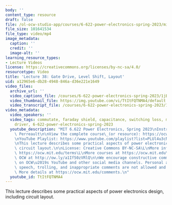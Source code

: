 ```yaml
---
body: ''
content_type: resource
draft: false
file: /ol-ocw-studio-app/courses/6-622-power-electronics-spring-2023/mit6_622s23_lecture_38_360p_16_9.mp4
file_size: 101641534
file_type: video/mp4
image_metadata:
  caption: ''
  credit: ''
  image-alt: ''
learning_resource_types:
- Lecture Videos
license: https://creativecommons.org/licenses/by-nc-sa/4.0/
resourcetype: Video
title: 'Lecture 38: Gate Drive, Level Shift, Layout'
uid: a12965e6-db28-4948-846a-d36e221e1649
video_files:
  archive_url: ''
  video_captions_file: /courses/6-622-power-electronics-spring-2023/1jBfQFMSIBooBX_iqPSIqrZuAvrbZu6F9_transcript.webvtt
  video_thumbnail_file: https://img.youtube.com/vi/TtItFQTNMA4/default.jpg
  video_transcript_file: /courses/6-622-power-electronics-spring-2023/1jBfQFMSIBooBX_iqPSIqrZuAvrbZu6F9_transcript.pdf
video_metadata:
  video_speakers: ''
  video_tags: commutate, faraday shield, capacitance, switching loss, mosfet, gate
    driver, 6-622-power-electronics-spring-2023
  youtube_description: "MIT 6.622 Power Electronics, Spring 2023\nInstructor: David\
    \ Perreault\n\nView the complete course\_(or resource): https://ocw.mit.edu/courses/6-622-power-electronics-spring-2023/\L\
    \nYouTube Playlist: https://www.youtube.com/playlist?list=PLUl4u3cNGP62UTc77mJoubhDELSC8lfR0\n\
    \nThis lecture describes some practical aspects of power electronics design, including\
    \ circuit layout.\n\nLicense: Creative Commons BY-NC-SA\L\nMore information at\
    \ https://ocw.mit.edu/terms\L\nMore courses at https://ocw.mit.edu\n\nSupport\
    \ OCW at http://ow.ly/a1If50zVRlQ\n\nWe encourage constructive comments and discussion\
    \ on OCW\u2019s YouTube and other social media channels. Personal attacks, hate\
    \ speech, trolling, and inappropriate comments are not allowed and may be removed.\
    \ More details at https://ocw.mit.edu/comments.\n"
  youtube_id: TtItFQTNMA4
---
```

This lecture describes some practical aspects of power electronics design, including circuit layout.